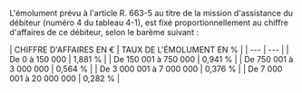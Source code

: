 L'émolument prévu à l'article R. 663-5 au titre de la mission d'assistance du débiteur (numéro 4 du tableau 4-1), est fixé proportionnellement au chiffre d'affaires de ce débiteur, selon le barème suivant :

|
CHIFFRE D'AFFAIRES EN € |
TAUX DE L'ÉMOLUMENT EN % |
| --- | --- |
|
De 0 à 150 000 |
1,881 % |
|
De 150 001 à 750 000 |
0,941 % |
|
De 750 001 à 3 000 000 |
0,564 % |
|
De 3 000 001 à 7 000 000 |
0,376 % |
|
De 7 000 001 à 20 000 000 |
0,282 % |
